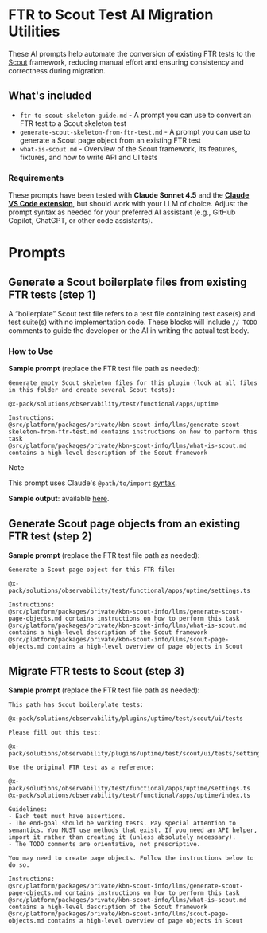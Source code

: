 # FTR to Scout Test AI Migration Utilities

These AI prompts help automate the conversion of existing FTR tests to the [Scout](https://github.com/elastic/kibana/tree/main/src/platform/packages/shared/kbn-scout) framework, reducing manual effort and ensuring consistency and correctness during migration.

## What's included

- `ftr-to-scout-skeleton-guide.md` - A prompt you can use to convert an FTR test to a Scout skeleton test
- `generate-scout-skeleton-from-ftr-test.md` - A prompt you can use to generate a Scout page object from an existing FTR test
- `what-is-scout.md` - Overview of the Scout framework, its features, fixtures, and how to write API and UI tests

### Requirements

These prompts have been tested with **Claude Sonnet 4.5** and the [**Claude VS Code extension**](https://docs.claude.com/en/docs/claude-code/vs-code), but should work with your LLM of choice. Adjust the prompt syntax as needed for your preferred AI assistant (e.g., GitHub Copilot, ChatGPT, or other code assistants).

# Prompts

## Generate a Scout boilerplate files from existing FTR tests (step 1)

A “boilerplate” Scout test file refers to a test file containing test case(s) and test suite(s) with no implementation code. These blocks will include `// TODO` comments to guide the developer or the AI in writing the actual test body.

### How to Use

**Sample prompt** (replace the FTR test file path as needed):

```
Generate empty Scout skeleton files for this plugin (look at all files in this folder and create several Scout tests):

@x-pack/solutions/observability/test/functional/apps/uptime

Instructions:
@src/platform/packages/private/kbn-scout-info/llms/generate-scout-skeleton-from-ftr-test.md contains instructions on how to perform this task
@src/platform/packages/private/kbn-scout-info/llms/what-is-scout.md contains a high-level description of the Scout framework
```

> [!NOTE]
> This prompt uses Claude's `@path/to/import` [syntax](https://docs.claude.com/en/docs/claude-code/memory).

**Sample output**: available [here](https://gist.github.com/csr/71e635d856154df64f7d1ccb7e8333df).

## Generate Scout page objects from an existing FTR test (step 2)

**Sample prompt** (replace the FTR test file path as needed):

```
Generate a Scout page object for this FTR file:

@x-pack/solutions/observability/test/functional/apps/uptime/settings.ts

Instructions:
@src/platform/packages/private/kbn-scout-info/llms/generate-scout-page-objects.md contains instructions on how to perform this task
@src/platform/packages/private/kbn-scout-info/llms/what-is-scout.md contains a high-level description of the Scout framework
@src/platform/packages/private/kbn-scout-info/llms/scout-page-objects.md contains a high-level overview of page objects in Scout
```

## Migrate FTR tests to Scout (step 3)

**Sample prompt** (replace the FTR test file path as needed):

```
This path has Scout boilerplate tests:

@x-pack/solutions/observability/plugins/uptime/test/scout/ui/tests

Please fill out this test:

@x-pack/solutions/observability/plugins/uptime/test/scout/ui/tests/settings.spec.ts

Use the original FTR test as a reference:

@x-pack/solutions/observability/test/functional/apps/uptime/settings.ts
@x-pack/solutions/observability/test/functional/apps/uptime/index.ts

Guidelines:
- Each test must have assertions.
- The end-goal should be working tests. Pay special attention to semantics. You MUST use methods that exist. If you need an API helper, import it rather than creating it (unless absolutely necessary).
- The TODO comments are orientative, not prescriptive.

You may need to create page objects. Follow the instructions below to do so.

Instructions:
@src/platform/packages/private/kbn-scout-info/llms/generate-scout-page-objects.md contains instructions on how to perform this task
@src/platform/packages/private/kbn-scout-info/llms/what-is-scout.md contains a high-level description of the Scout framework
@src/platform/packages/private/kbn-scout-info/llms/scout-page-objects.md contains a high-level overview of page objects in Scout
```
